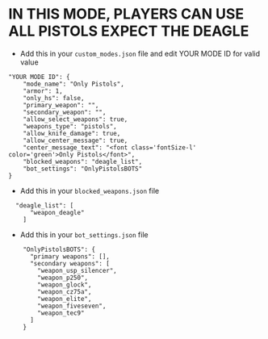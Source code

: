 <h1>IN THIS MODE, PLAYERS CAN USE ALL PISTOLS EXPECT THE DEAGLE</h1>

- Add this in your `custom_modes.json` file and edit YOUR MODE ID for valid value
```
"YOUR MODE ID": {
    "mode_name": "Only Pistols",
    "armor": 1,
    "only_hs": false,
    "primary_weapon": "",
    "secondary_weapon": "",
    "allow_select_weapons": true,
    "weapons_type": "pistols",
    "allow_knife_damage": true,
    "allow_center_message": true,
    "center_message_text": "<font class='fontSize-l' color='green'>Only Pistols</font>",
    "blocked_weapons": "deagle_list",
    "bot_settings": "OnlyPistolsBOTS"
}
```
- Add this in your `blocked_weapons.json` file
```
  "deagle_list": [
      "weapon_deagle"
    ]
```

- Add this in your `bot_settings.json` file
```
    "OnlyPistolsBOTS": {
      "primary weapons": [],
      "secondary weapons": [
        "weapon_usp_silencer",
        "weapon_p250",
        "weapon_glock",
        "weapon_cz75a",
        "weapon_elite",
        "weapon_fiveseven",
        "weapon_tec9"
      ]
    }
```
